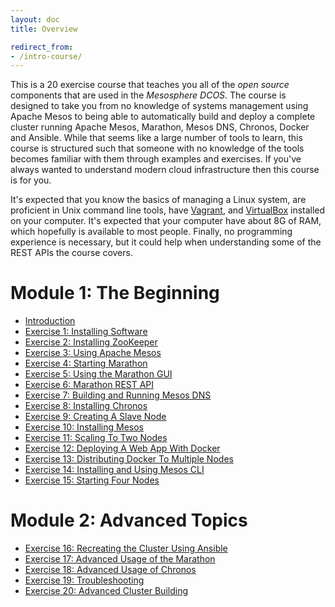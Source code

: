 ```yaml
---
layout: doc
title: Overview

redirect_from:
- /intro-course/
---
```


This is a 20 exercise course that teaches you all of the *open source* components that are used in the *Mesosphere DCOS*.  The course is designed to take you from no knowledge of systems management using Apache Mesos to being able to automatically build and deploy a complete cluster running Apache Mesos, Marathon, Mesos DNS, Chronos, Docker and Ansible.  While that seems like a large number of tools to learn, this course is structured such that someone with no knowledge of the tools becomes familiar with them through examples and exercises.  If you've always wanted to understand modern cloud infrastructure then this course is for you.

It's expected that you know the basics of managing a Linux system, are proficient in Unix command line tools, have [Vagrant](https://www.vagrantup.com/>), and [VirtualBox](https://www.virtualbox.org/>) installed on your computer.  It's expected that your computer have about 8G of RAM, which hopefully is available to most people.  Finally, no programming experience is necessary, but it could help when understanding some of the REST APIs the course covers.

Module 1: The Beginning
=======================

* [Introduction](/advanced-course/introduction/)
* [Exercise 1: Installing Software](/advanced-course/installing-software/)
* [Exercise 2: Installing ZooKeeper](/advanced-course/installing-zookeeper/)
* [Exercise 3: Using Apache Mesos](/advanced-course/using-apache-mesos/)
* [Exercise 4: Starting Marathon](/advanced-course/starting-marathon/)
* [Exercise 5: Using the Marathon GUI](/advanced-course/using-the-marathon-gui/)
* [Exercise 6: Marathon REST API](/advanced-course/marathon-rest-api/)
* [Exercise 7: Building and Running Mesos DNS](/advanced-course/building-and-running-mesos-dns/)
* [Exercise 8: Installing Chronos](/advanced-course/installing-chronos/)
* [Exercise 9: Creating A Slave Node](/advanced-course/creating-a-slave-node/)
* [Exercise 10: Installing Mesos](/advanced-course/installing-mesos/)
* [Exercise 11: Scaling To Two Nodes](/advanced-course/scaling-to-two-nodes/)
* [Exercise 12: Deploying A Web App With Docker](/advanced-course/deploying-a-web-app-using-docker/)
* [Exercise 13: Distributing Docker To Multiple Nodes](/advanced-course/distributing-docker-to-multiple-nodes/)
* [Exercise 14: Installing and Using Mesos CLI](/advanced-course/installing-and-using-mesos-cli/)
* [Exercise 15: Starting Four Nodes](/advanced-course/starting-four-nodes/)

Module 2: Advanced Topics
=========================

* [Exercise 16: Recreating the Cluster Using Ansible](/advanced-course/recreating-the-cluster-using-ansible/)
* [Exercise 17: Advanced Usage of the Marathon](/advanced-course/advanced-usage-of-the-marathon/)
* [Exercise 18: Advanced Usage of Chronos](/advanced-course/advanced-usage-of-chronos/)
* [Exercise 19: Troubleshooting](/advanced-course/troubleshooting/)
* [Exercise 20: Advanced Cluster Building](/advanced-course/advanced-cluster-building/)



